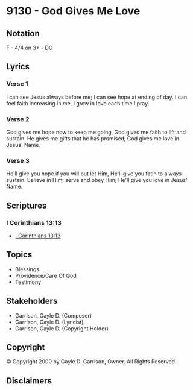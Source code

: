 # 9130 - God Gives Me Love

## Notation

F - 4/4 on 3+ - DO

## Lyrics

### Verse 1

I can see Jesus always before me; I can see hope at ending of day. I can feel faith increasing in me. I grow in love each time I pray.

### Verse 2

God gives me hope now to keep me going, God gives me faith to lift and sustain. He gives me gifts that he has promised; God gives me love in Jesus' Name.

### Verse 3

He'll give you hope if you will but let Him, He'll give you fatih to always sustain. Believe in Him, serve and obey Him; He'll give you love in Jesus' Name.


## Scriptures

### I Corinthians 13:13

- [I Corinthians 13:13](https://www.biblegateway.com/passage/?search=I%20Corinthians%2013%3A13)


## Topics

- Blessings
- Providence/Care Of God
- Testimony

## Stakeholders

- Garrison, Gayle D. (Composer)
- Garrison, Gayle D. (Lyricist)
- Garrison, Gayle D. (Copyright Holder)

## Copyright

© Copyright 2000 by Gayle D. Garrison, Owner. All Rights Reserved.


## Disclaimers


